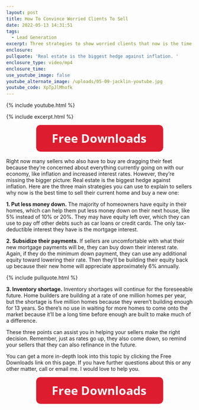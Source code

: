 ```yaml
---
layout: post
title: How To Convince Worried Clients To Sell
date: 2022-05-13 14:31:51
tags:
  - Lead Generation
excerpt: Three strategies to show worried clients that now is the time to sell.
enclosure:
pullquote: 'Real estate is the biggest hedge against inflation. '
enclosure_type: video/mp4
enclosure_time:
use_youtube_image: false
youtube_alternate_image: /uploads/05-09-jacklin-youtube.jpg
youtube_code: XpTpJlMhofk
---
```

{% include youtube.html %}

{% include excerpt.html %}

<center><a href="https://join.gochicagolandhomes.com/ask/e2b982bb7c471a7d246973b1e55e625c"><img width="343" height="72" src="uploads/FreeDownloadsButton-343.png" /></a></center>

Right now many sellers who also have to buy are dragging their feet because they’re concerned about everything currently going on with our economy, like inflation and increased interest rates. However, they’re missing the bigger picture: Real estate is the biggest hedge against inflation. Here are the three main strategies you can use to explain to sellers why now is the best time to sell their current home and buy a new one:

**1\. Put less money down.** The majority of homeowners have equity in their homes, which can help them put less money down on their next house, like 5% instead of 10% or 20%. They may have equity left over, which they can use to pay off other debts such as car loans or credit cards. The only tax-deductible interest they have is the mortgage interest.

**2\. Subsidize their payments.** If sellers are uncomfortable with what their new mortgage payments will be, they can buy down their interest rate. Again, if they do the minimum down payment, they can use any additional equity toward lowering their rate. Then they’ll be building their equity back up because their new home will appreciate approximately 6% annually.

{% include pullquote.html %}

**3\. Inventory shortage.** Inventory shortages will continue for the foreseeable future. Home builders are building at a rate of one million homes per year, but the shortage is five million homes because they weren’t building enough for 13 years. So there’s no use in waiting for more homes to come onto the market because it’ll be a long time before enough are built to make much of a difference.

These three points can assist you in helping your sellers make the right decision. Remember, just as rates go up, they also come down, so remind your sellers that they can also refinance in the future.&nbsp;

You can get a more in-depth look into this topic by clicking the Free Downloads link on this page. If you have further questions about this or any other matter, call or email me. I would love to help you.

<center><a href="https://join.gochicagolandhomes.com/ask/e2b982bb7c471a7d246973b1e55e625c"><img width="343" height="72" src="uploads/FreeDownloadsButton-343.png" /></a></center>
